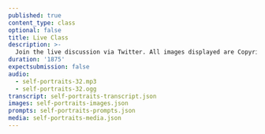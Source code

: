 ```yaml
---
published: true
content_type: class
optional: false
title: Live Class
description: >-
  Join the live discussion via Twitter. All images displayed are Copyrighted - All Rights Reserved.
duration: '1875'
expectsubmission: false
audio:
  - self-portraits-32.mp3
  - self-portraits-32.ogg
transcript: self-portraits-transcript.json
images: self-portraits-images.json
prompts: self-portraits-prompts.json
media: self-portraits-media.json
---
```

